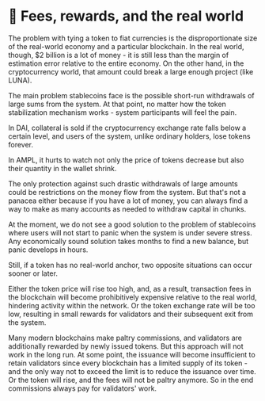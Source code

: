 # 💸 Fees, rewards, and the real world

The problem with tying a token to fiat currencies is the disproportionate size of the real-world economy and a particular blockchain. In the real world, though, $2 billion is a lot of money - it is still less than the margin of estimation error relative to the entire economy. On the other hand, in the cryptocurrency world, that amount could break a large enough project (like LUNA).

The main problem stablecoins face is the possible short-run withdrawals of large sums from the system. At that point, no matter how the token stabilization mechanism works - system participants will feel the pain.

In DAI, collateral is sold if the cryptocurrency exchange rate falls below a certain level, and users of the system, unlike ordinary holders, lose tokens forever.

In AMPL, it hurts to watch not only the price of tokens decrease but also their quantity in the wallet shrink.

The only protection against such drastic withdrawals of large amounts could be restrictions on the money flow from the system. But that's not a panacea either because if you have a lot of money, you can always find a way to make as many accounts as needed to withdraw capital in chunks.

At the moment, we do not see a good solution to the problem of stablecoins where users will not start to panic when the system is under severe stress. Any economically sound solution takes months to find a new balance, but panic develops in hours.

Still, if a token has no real-world anchor, two opposite situations can occur sooner or later.

Either the token price will rise too high, and, as a result, transaction fees in the blockchain will become prohibitively expensive relative to the real world, hindering activity within the network. Or the token exchange rate will be too low, resulting in small rewards for validators and their subsequent exit from the system.&#x20;

Many modern blockchains make paltry commissions, and validators are additionally rewarded by newly issued tokens. But this approach will not work in the long run. At some point, the issuance will become insufficient to retain validators since every blockchain has a limited supply of its token - and the only way not to exceed the limit is to reduce the issuance over time. Or the token will rise, and the fees will not be paltry anymore. So in the end commissions always pay for validators' work.
